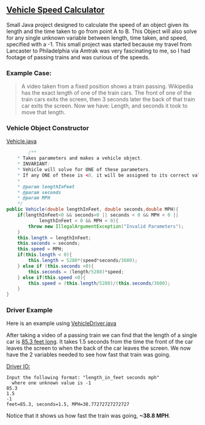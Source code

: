 ## [Vehicle Speed Calculator](https://github.com/MattFossett/Vehicle-Speed-Calculator)

Small Java project designed to calculate the speed of an object given its length and the 
time taken to go from point A to B. 
This Object will also solve for any single unknown variable between length, time taken, and speed, specified with a -1.
This small project was started because my travel from Lancaster to Philadelphia
via Amtrak was very fascinating to me, so I had footage of passing trains and was curious of the speeds. 

### Example Case:
> A video taken from a fixed position shows a train passing. Wikipedia has the exact length of one of the train cars. The front of one of the train cars exits the screen, then 3 seconds later the back of that train car exits the screen. 
Now we have: Length, and seconds it took to move that length.

### Vehicle Object Constructor
[Vehicle.java](https://github.com/MattFossett/Vehicle-Speed-Calculator/blob/master/Vehicle.java)
```java
        /**
    * Takes parameters and makes a vehicle object. 
    * INVARIANT: 
    * Vehicle will solve for ONE of these parameters. 
    * If any ONE of these is <0, it will be assigned to its correct value. 
    * 
    * @param lengthInFeet 
    * @param seconds
    * @param MPH
    */
public Vehicle(double lengthInFeet, double seconds,double MPH){
    if(lengthInFeet<0 && seconds<0 || seconds < 0 && MPH < 0 ||
            lengthInFeet < 0 && MPH < 0){
        throw new IllegalArgumentException("Invalid Parameters");
    }
    this.length = lengthInFeet;
    this.seconds = seconds;
    this.speed = MPH;
    if(this.length < 0){
        this.length = 5280*(speed*seconds/3600);
    } else if (this.seconds <0){
        this.seconds = (length/5280)*speed;
    } else if(this.speed <0){
        this.speed = (this.length/5280)/(this.seconds/3600);
    }
}
```

### Driver Example
Here is an example using [VehicleDriver.java](https://github.com/MattFossett/Vehicle-Speed-Calculator/blob/master/VehicleDriver.java)

After taking a video of a passing train we can find that the length of a single car is [85.3 feet long](https://en.wikipedia.org/wiki/Amfleet). 
It takes 1.5 seconds from the time the front of the car leaves the screen to when the back of the car leaves the screen. 
We now have the 2 variables needed to see how fast that train was going. 

[Driver IO:](https://github.com/MattFossett/Vehicle-Speed-Calculator/blob/master/VehicleDriver.java)

```shell
Input the following format: "length_in_feet seconds mph"
  where one unknown value is -1 
85.3 
1.5
-1 
feet=85.3, seconds=1.5, MPH=38.77272727272727
```

Notice that it shows us how fast the train was going, **~38.8 MPH**. 
